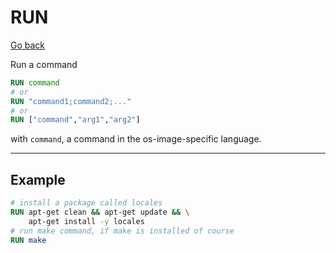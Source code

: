 # RUN

[Go back](..#most-used-instructions)

Run a command

```dockerfile
RUN command
# or
RUN "command1;command2;..."
# or
RUN ["command","arg1","arg2"]
```

with ``command``, a command in the os-image-specific
language.

<hr class="sl">

## Example

```dockerfile
# install a package called locales
RUN apt-get clean && apt-get update && \
    apt-get install -y locales
# run make command, if make is installed of course
RUN make
```